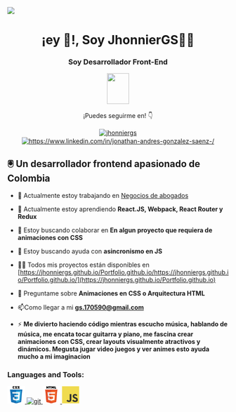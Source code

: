 <p>
  <img src="https://user-images.githubusercontent.com/64991337/109062875-7f7dac00-76b6-11eb-8d2b-bc008e2ee861.gif">
 </p> 
<h1 align="center">¡ey 👋!, Soy JhonnierGS👨‍💻</h1>
<h3 align="center">Soy <b>Desarrollador Front-End</b></h3>
<p align="center">
  <img src="https://user-images.githubusercontent.com/64991337/108940376-3deef180-7621-11eb-866f-60d68ee66dbc.gif" width="50px" height="70px">
</p>
<p align="center">¡Puedes seguirme en! 👇</p>
<p align="center">
<a href="https://twitter.com/jhonniergs" target="blank"><img align="center" src="https://cdn.jsdelivr.net/npm/simple-icons@3.0.1/icons/twitter.svg" alt="jhonniergs" height="30" width="40" /></a>
<a href="https://www.linkedin.com/in/jonathan-andres-gonzalez-saenz-/" target="blank"><img align="center" src="https://cdn.jsdelivr.net/npm/simple-icons@3.0.1/icons/linkedin.svg" alt="https://www.linkedin.com/in/jonathan-andres-gonzalez-saenz-/" height="30" width="40" /></a>
</p>

<h2>🖲 Un desarrollador frontend apasionado de Colombia</h2>

- 🔭 Actualmente estoy trabajando en [Negocios de abogados](https://jhonniergs.github.io/Negocios-de-abogados/)

- 🌱 Actualmente estoy aprendiendo **React.JS, Webpack, React Router y Redux**

- 👯 Estoy buscando colaborar en **En algun proyecto que requiera de animaciones con CSS**

- 🤝 Estoy buscando ayuda con **asincronismo en JS**

- 👨‍💻 Todos mis proyectos están disponibles en [https://jhonniergs.github.io/Portfolio.github.io/https://jhonniergs.github.io/Portfolio.github.io/](https://jhonniergs.github.io/Portfolio.github.io)

- 💬 Preguntame sobre **Animaciones en CSS o Arquitectura HTML**

- 📫Como llegar a mi **gs.170590@gmail.com**

- ⚡ **Me divierto haciendo código mientras escucho música, hablando de música, me encata tocar guitarra y piano, me fascina crear animaciones con CSS, crear layouts visualmente atractivos y dinámicos. Megusta jugar video juegos y ver animes esto ayuda mucho a mi imaginacion**


<h3 align="left">Languages and Tools:</h3>
<p align="left"> <a href="https://www.w3schools.com/css/" target="_blank"> <img src="https://raw.githubusercontent.com/devicons/devicon/master/icons/css3/css3-original-wordmark.svg" alt="css3" width="40" height="40"/> </a> <a href="https://git-scm.com/" target="_blank"> <img src="https://www.vectorlogo.zone/logos/git-scm/git-scm-icon.svg" alt="git" width="40" height="40"/> </a> <a href="https://www.w3.org/html/" target="_blank"> <img src="https://raw.githubusercontent.com/devicons/devicon/master/icons/html5/html5-original-wordmark.svg" alt="html5" width="40" height="40"/> </a> <a href="https://developer.mozilla.org/en-US/docs/Web/JavaScript" target="_blank"> <img src="https://raw.githubusercontent.com/devicons/devicon/master/icons/javascript/javascript-original.svg" alt="javascript" width="40" height="40"/> </a> </p>



<!--
**JhonnierGS/JhonnierGS** is a ✨ _special_ ✨ repository because its `README.md` (this file) appears on your GitHub profile.

Here are some ideas to get you started:

- 🔭 I’m currently working on ...
- 🌱 I’m currently learning ...
- 👯 I’m looking to collaborate on ...
- 🤔 I’m looking for help with ...
- 💬 Ask me about ...
- 📫 How to reach me: ...
- 😄 Pronouns: ...
- ⚡ Fun fact: ...
-->
